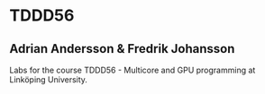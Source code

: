 # TDDD56

## Adrian Andersson & Fredrik Johansson

Labs for the course TDDD56 - Multicore and GPU programming at Linköping University.
